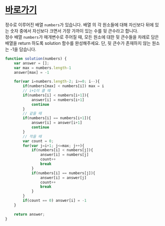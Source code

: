 

# [바로가기](https://school.programmers.co.kr/learn/courses/30/lessons/154539)


정수로 이루어진 배열 `numbers`가 있습니다. 배열 의 각 원소들에 대해 자신보다 뒤에 있는 숫자 중에서 자신보다 크면서 가장 가까이 있는 수를 뒷 큰수라고 합니다.  
정수 배열 `numbers`가 매개변수로 주어질 때, 모든 원소에 대한 뒷 큰수들을 차례로 담은 배열을 return 하도록 solution 함수를 완성해주세요. 단, 뒷 큰수가 존재하지 않는 원소는 -1을 담습니다.

~~~~js
function solution(numbers) {
    var answer = [];
    var max = numbers.length-1 
    answer[max] = -1
    
    for(var i=numbers.length-2; i>=0; i--){
        if(numbers[max] < numbers[i]) max = i
        // i+1이 클 때
        if(numbers[i] < numbers[i+1]){
            answer[i] = numbers[i+1]
            continue
        }
        // 같을 때
        if(numbers[i] == numbers[i+1]){
            answer[i] = answer[i+1]
            continue
        }
        // 작을 때
        var count = 0;
        for(var j=i+1; j<=max; j++){
            if(numbers[i] < numbers[j]){
                answer[i] = numbers[j]
                count++
                break
            }
            if(numbers[i] == numbers[j]){
                answer[i] = answer[j]
                count++
                break
            }
        }
        if(count == 0) answer[i] = -1
    }
    
    return answer;
}
~~~~~